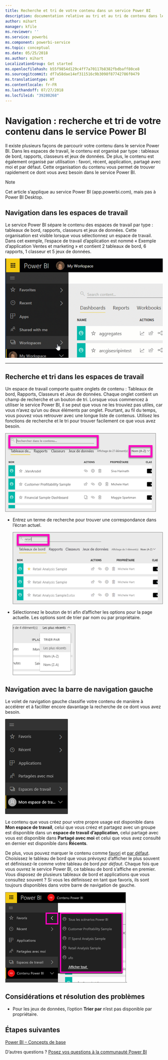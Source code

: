 ```yaml
---
title: Recherche et tri de votre contenu dans un service Power BI
description: documentation relative au tri et au tri de contenu dans les espaces de travail Power BI
author: mihart
manager: kfile
ms.reviewer: ''
ms.service: powerbi
ms.component: powerbi-service
ms.topic: conceptual
ms.date: 05/25/2018
ms.author: mihart
LocalizationGroup: Get started
ms.openlocfilehash: b55f9854d129c4ff7a70117b8382fbdbaff80ce8
ms.sourcegitcommit: df7a58dae14ef311516c9b3098f87742786f0479
ms.translationtype: HT
ms.contentlocale: fr-FR
ms.lasthandoff: 07/27/2018
ms.locfileid: "39280268"
---
```

# <a name="navigation-searching-finding-and-sorting-content-in-power-bi-service"></a>Navigation : recherche et tri de votre contenu dans le service Power BI
Il existe plusieurs façons de parcourir votre contenu dans le service Power BI. Dans les espaces de travail, le contenu est organisé par type : tableaux de bord, rapports, classeurs et jeux de données.  De plus, le contenu est également organisé par utilisation : favori, récent, application, partagé avec moi et par défaut. Cette organisation du contenu vous permet de trouver rapidement ce dont vous avez besoin dans le service Power BI.  

>[!NOTE] 
>Cet article s’applique au service Power BI (app.powerbi.com), mais pas à Power BI Desktop.

## <a name="navigation-within-workspaces"></a>Navigation dans les espaces de travail

Le service Power BI sépare le contenu des espaces de travail par type : tableaux de bord, rapports, classeurs et jeux de données. Cette organisation est visible lorsque vous sélectionnez un espace de travail. Dans cet exemple, l’espace de travail d’application est nommé « Exemple d’application Ventes et marketing » et contient 2 tableaux de bord, 6 rapports, 1 classeur et 5 jeux de données.

![vidéo](media/service-navigation-search-filter-sort/workspaces.gif)

________________________________________

## <a name="searching-and-sorting-in-workspaces"></a>Recherche et tri dans les espaces de travail
Un espace de travail comporte quatre onglets de contenu : Tableaux de bord, Rapports, Classeurs et Jeux de données.  Chaque onglet contient un champ de recherche et un bouton de tri.  Lorsque vous commencez à utiliser le service Power BI, il se peut que vous ne les trouviez pas utiles, car vous n’avez qu’un ou deux éléments par onglet.  Pourtant, au fil du temps, vous pouvez vous retrouver avec une longue liste de contenus.  Utilisez les fonctions de recherche et le tri pour trouver facilement ce que vous avez besoin.

![Onglet Tableaux de bord](media/service-navigation-search-filter-sort/power-bi-search-sort2.png)

* Entrez un terme de recherche pour trouver une correspondance dans l’écran actuel.
  
   ![entrer le terme de recherche](media/service-navigation-search-filter-sort/power-bi-search2.png)
* Sélectionnez le bouton de tri afin d’afficher les options pour la page actuelle. Les options sont de trier par nom ou par propriétaire.
  
   ![menu de tri](media/service-navigation-search-filter-sort/power-bi-sort-alpha.png)

## <a name="navigation-using-the-left-navbar"></a>Navigation avec la barre de navigation gauche
Le volet de navigation gauche classifie votre contenu de manière à accélérer et à faciliter encore davantage la recherche de ce dont vous avez besoin.  

![volet de navigation gauche](media/service-navigation-search-filter-sort/power-bi-newnav.png)



Le contenu que vous créez pour votre propre usage est disponible dans **Mon espace de travail**, celui que vous créez et partagez avec un groupe est disponible dans un **espace de travail d’application**, celui partagé avec vous est disponible dans **Partagé avec moi** et celui que vous avez consulté en dernier est disponible dans **Récents**.

De plus, vous pouvez marquer le contenu comme [favori](service-dashboard-favorite.md) et [par défaut](service-dashboard-featured.md). Choisissez le tableau de bord que vous prévoyez d’afficher le plus souvent et définissez-le comme votre tableau de bord *par défaut*. Chaque fois que vous ouvrez le service Power BI, ce tableau de bord s’affiche en premier. Vous disposez de plusieurs tableaux de bord et applications que vous consultez souvent ? Si vous les définissez en tant que favoris, ils sont toujours disponibles dans votre barre de navigation de gauche.

![menu volant Favoris](media/service-navigation-search-filter-sort/power-bi-favorite-flyout.png).


## <a name="considerations-and-troubleshooting"></a>Considérations et résolution des problèmes
* Pour les jeux de données, l’option **Trier par** n’est pas disponible par propriétaire.

## <a name="next-steps"></a>Étapes suivantes
[Power BI – Concepts de base](service-basic-concepts.md)

D’autres questions ? [Posez vos questions à la communauté Power BI](http://community.powerbi.com/)
